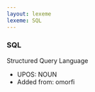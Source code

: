 ```yaml
---
layout: lexeme
lexeme: SQL
---
```


###  SQL

Structured Query Language
* UPOS:  NOUN
* Added from:  omorfi

